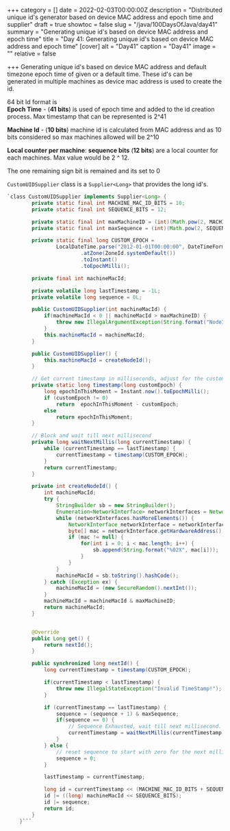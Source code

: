 +++
category = []
date = 2022-02-03T00:00:00Z
description = "Distributed unique id's generator based on device MAC address and epoch time and supplier"
draft = true
showtoc = false
slug = "/java/100DaysOfJava/day41"
summary = "Generating unique id's based on device MAC address and epoch time"
title = "Day 41: Generating unique id's based on device MAC address and epoch time"
[cover]
alt = "Day41"
caption = "Day41"
image = ""
relative = false

+++
Generating unique id's based on device MAC address and default timezone epoch time of given or a default time. These id's can be generated in multiple machines as device mac address is used to create the id.  
  
64 bit Id format is  
**Epoch Time** - (**41 bits**) is used of epoch time and added to the id creation process. Max timestamp that can be represented is 2^41

**Machine Id** - (**10 bits**) machine id is calculated from MAC address and as 10 bits considered so max machines allowed will be 2^10

**Local counter per machine**: **sequence bits** (**12 bits**) are a local counter for each machines. Max value would be 2 ^ 12.

The one remaining sign bit is remained and its set to 0

`CustomUIDSupplier` class is a `Supplier<Long>` that provides the long id's.

```java
`class CustomUIDSupplier implements Supplier<Long> {
        private static final int MACHINE_MAC_ID_BITS = 10;
        private static final int SEQUENCE_BITS = 12;

        private static final int maxMachineID = (int)(Math.pow(2, MACHINE_MAC_ID_BITS) - 1);
        private static final int maxSequence = (int)(Math.pow(2, SEQUENCE_BITS) - 1);

        private static final long CUSTOM_EPOCH =
                LocalDateTime.parse("2012-01-01T00:00:00", DateTimeFormatter.ISO_LOCAL_DATE_TIME)
                        .atZone(ZoneId.systemDefault())
                        .toInstant()
                        .toEpochMilli();

        private final int machineMacId;

        private volatile long lastTimestamp = -1L;
        private volatile long sequence = 0L;

        public CustomUIDSupplier(int machineMacId) {
            if(machineMacId < 0 || machineMacId > maxMachineID) {
                throw new IllegalArgumentException(String.format("NodeId must be between %d and %d", 0, maxMachineID));
            }
            this.machineMacId = machineMacId;
        }

        public CustomUIDSupplier() {
            this.machineMacId = createNodeId();
        }

        // Get current timestamp in milliseconds, adjust for the custom epoch.
        private static long timestamp(long customEpoch) {
            long epochInThisMoment = Instant.now().toEpochMilli();
            if (customEpoch != 0)
                return  epochInThisMoment - customEpoch;
            else
                return epochInThisMoment;
        }

        // Block and wait till next millisecond
        private long waitNextMillis(long currentTimestamp) {
            while (currentTimestamp == lastTimestamp) {
                currentTimestamp = timestamp(CUSTOM_EPOCH);
            }
            return currentTimestamp;
        }

        private int createNodeId() {
            int machineMacId;
            try {
                StringBuilder sb = new StringBuilder();
                Enumeration<NetworkInterface> networkInterfaces = NetworkInterface.getNetworkInterfaces();
                while (networkInterfaces.hasMoreElements()) {
                    NetworkInterface networkInterface = networkInterfaces.nextElement();
                    byte[] mac = networkInterface.getHardwareAddress();
                    if (mac != null) {
                        for(int i = 0; i < mac.length; i++) {
                            sb.append(String.format("%02X", mac[i]));
                        }
                    }
                }
                machineMacId = sb.toString().hashCode();
            } catch (Exception ex) {
                machineMacId = (new SecureRandom().nextInt());
            }
            machineMacId = machineMacId & maxMachineID;
            return machineMacId;
        }


        @Override
        public Long get() {
            return nextId();
        }

        public synchronized long nextId() {
            long currentTimestamp = timestamp(CUSTOM_EPOCH);

            if(currentTimestamp < lastTimestamp) {
                throw new IllegalStateException("Invalid TimeStamp!");
            }

            if (currentTimestamp == lastTimestamp) {
                sequence = (sequence + 1) & maxSequence;
                if(sequence == 0) {
                    // Sequence Exhausted, wait till next millisecond.
                    currentTimestamp = waitNextMillis(currentTimestamp);
                }
            } else {
                // reset sequence to start with zero for the next millisecond
                sequence = 0;
            }

            lastTimestamp = currentTimestamp;

            long id = currentTimestamp << (MACHINE_MAC_ID_BITS + SEQUENCE_BITS);
            id |= ((long) machineMacId << SEQUENCE_BITS);
            id |= sequence;
            return id;
        }
    }```